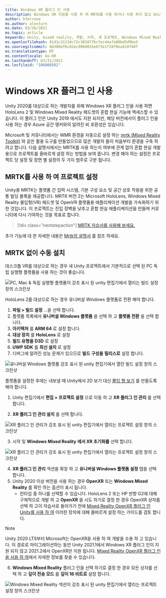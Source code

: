 ```yaml
---
title: Windows XR 플러그 인 사용
description: Windows XR 지원을 사용 하 여 MRTK를 사용 하거나 사용 하지 않고 Unity 프로젝트를 설정 하는 방법을 알아봅니다.
author: hferrone
ms.author: alexturn
ms.date: 03/26/2021
ms.topic: article
keywords: Unity, mixed reality, 개발, 시작, 새 프로젝트, Windows Mixed Reality, UWP, XR, 성능, 레거시, mrtk, Windows
ms.openlocfilehash: 81d1c3113dcf2c301077bcfec44afa80bd5d9be3
ms.sourcegitcommit: 8d386bf6c82ec9860815e873e1f2870ea410f40f
ms.translationtype: MT
ms.contentlocale: ko-KR
ms.lasthandoff: 03/31/2021
ms.locfileid: "106088582"
---
```

# <a name="using-windows-xr-plugin"></a>Windows XR 플러그 인 사용

Unity 2020를 대상으로 하는 개발자를 위해 Windows XR 플러그 인을 사용 하면 HoloLens 2 및 Windows Mixed Reality 헤드셋의 혼합 현실 기능에 액세스할 수 있습니다.  이 플러그 인은 Unity 2019 에서도 지원 되지만, 해당 버전에서이 플러그 인을 사용 하는 경우 Azure 공간 앵커와의 알려진 비 호환성은 있습니다.

Microsoft 및 커뮤니티에서는 WMR 환경을 자동으로 설정 하는 [mrtk (Mixed Reality Toolkit)](https://microsoft.github.io/MixedRealityToolkit-Unity/Documentation/Installation.html) 와 같은 활용 도구를 만들었으므로 많은 개발자 들이 처음부터 환경을 구축 하려고 합니다.  다음 설명서에서는 MRTK를 사용 하는지 여부에 관계 없이 혼합 현실 개발용으로 프로젝트를 올바르게 설정 하는 방법을 보여 줍니다.  변경 해야 하는 설정은 프로젝트 당 설정 및 장면 별 설정의 두 가지 범주로 구분 됩니다.

## <a name="setting-up-your-project-with-mrtk"></a>MRTK를 사용 하 여 프로젝트 설정

Unity용 MRTK는 플랫폼 간 입력 시스템, 기본 구성 요소 및 공간 상호 작용을 위한 공통 빌딩 블록을 제공합니다. MRTK 버전 2는 Microsoft HoloLens, Windows Mixed Reality 몰입형(VR) 헤드셋 및 OpenVR 플랫폼용 애플리케이션 개발을 가속화하기 위한 것입니다. 이 프로젝트는 진입 장벽을 낮추고 혼합 현실 애플리케이션을 만들며 커뮤니티에 다시 기여하는 것을 목표로 합니다.

> [!div class="nextstepaction"]
> [MRTK 자습서를 사용해 보세요.](https://docs.microsoft.com/windows/mixed-reality/develop/unity/tutorials/mr-learning-base-02?tabs=winxr)

추가 기능에 대 한 자세한 내용은 [Mrtk의 설명서](/windows/mixed-reality/mrtk-unity) 를 참조 하세요.

## <a name="manual-setup-without-mrtk"></a>MRTK 없이 수동 설치

데스크톱 VR를 대상으로 하는 경우 새 Unity 프로젝트에서 기본적으로 선택 된 PC 독립 실행형 플랫폼을 사용 하는 것이 좋습니다.

![PC, Mac & 독립 실행형 플랫폼이 강조 표시 된 unity 편집기에서 열리는 빌드 설정 창의 스크린샷](images/wmr-config-img-3.png)

HoloLens 2를 대상으로 하는 경우 유니버설 Windows 플랫폼로 전환 해야 합니다.

1.  **파일 > 빌드 설정** ...을 선택 합니다.
2.  플랫폼 목록에서 **유니버설 Windows 플랫폼** 을 선택 하 고 **플랫폼 전환** 을 선택 합니다.
3.  **아키텍처** 를 **ARM 64** 로 설정 합니다.
4.  **대상 장치** 를 **HoloLens** 로 설정
5.  **빌드 유형을** **D3D** 로 설정
6.  **UWP SDK** 를 **최신 설치** 로 설정
7.  디버그에 알려진 성능 문제가 있으므로 **빌드 구성을** **릴리스로** 설정 합니다.

![유니버설 Windows 플랫폼 강조 표시 된 unity 편집기에서 열린 빌드 설정 창의 스크린샷](images/wmr-config-img-4.png)

플랫폼을 설정한 후에는 내보낼 때 Unity에서 2D 보기 대신 [몰입 형 보기](../../design/app-views.md) 를 만들도록 해야 합니다.

1. Unity 편집기에서 **편집 > 프로젝트 설정** 으로 이동 하 고 **XR 플러그 인 관리** 를 선택 합니다.

2. **XR 플러그 인 관리 설치** 를 선택 합니다.

![XR 플러그 인 관리가 강조 표시 된 unity 편집기에서 열리는 프로젝트 설정 창의 스크린샷](images/wmr-config-img-5.png)

3. 시작 및 **Windows Mixed Reality** **에서 XR 초기화를** 선택 합니다.

![XR 플러그 인 관리가 강조 표시 된 unity 편집기에서 열리는 프로젝트 설정 창의 스크린샷](images/wmr-config-img-7.png)

4. **XR 플러그 인 관리** 섹션을 확장 하 고 **유니버설 Windows 플랫폼 설정** 탭을 선택 합니다.
5. Unity 2020 이상 버전을 사용 하는 경우 **OpenXR** 또는 **Windows Mixed Reality** 를 확인 하는 옵션이 표시 됩니다. 
    * 런타임 중 하나를 선택할 수 있습니다.  HoloLens 2 또는 HP 반향 G2에 대해 구체적으로 개발 하 고 **OpenXR** 을 시도 하기로 결정 한 경우 OpenXR 상자를 선택 하 고이 자습서로 돌아가기 전에 [Mixed Reality OpenXR 플러그 인 Unity를 사용 하 여](openxr-getting-started.md) 이러한 장치에 대해 올바르게 설정 하는 가이드를 검토 합니다.

> [!NOTE]
> Unity 2020 LTS부터 Microsoft는 OpenXR을 사용 하 여 개발을 수용 하 고 있습니다.  이 경로로 마이그레이션하는 동안 Unity 2021.1에서 Windows XR 플러그 인이 지원 되지 않고 2021.2에서 OpenXR만 지원 됩니다. [Mixed Reality OpenXR 플러그 인을 사용 하 여](openxr-getting-started.md)에서 자세한 정보를 찾을 수 있습니다.

6. **Windows Mixed Reality** 플러그 인을 선택 하기로 결정 한 경우 모든 상자를 선택 하 고 **깊이 전송 모드** 를 **깊이 16 비트로** 설정 합니다.

![Windows Mixed Reality 섹션이 강조 표시 된 unity 편집기에서 열리는 프로젝트 설정 창의 스크린샷](images/wmr-config-img-8.png)
